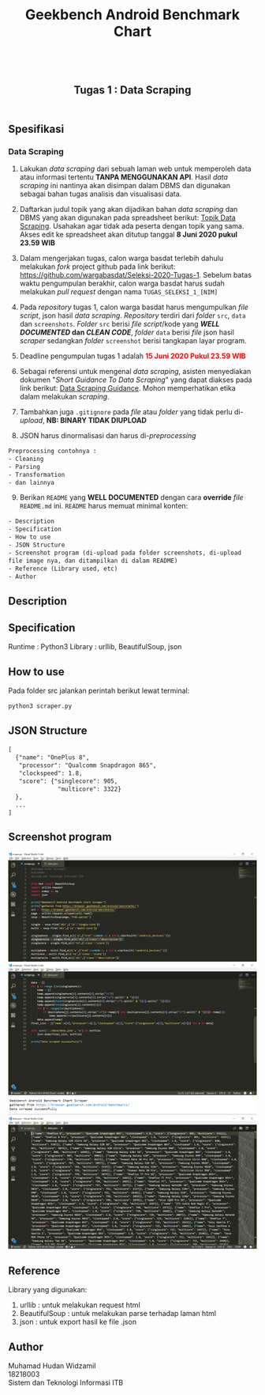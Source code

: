 <h1 align="center">
  <br>
  Geekbench Android Benchmark Chart
  <br>
  <br>
</h1>

<h2 align="center">
  <br>
  Tugas 1 : Data Scraping
  <br>
  <br>
</h2>


## Spesifikasi

### Data Scraping

1. Lakukan _data scraping_ dari sebuah laman web untuk memperoleh data atau informasi tertentu __TANPA MENGGUNAKAN API__. Hasil _data scraping_ ini nantinya akan disimpan dalam DBMS dan digunakan sebagai bahan tugas analisis dan visualisasi data.

2. Daftarkan judul topik yang akan dijadikan bahan _data scraping_ dan DBMS yang akan digunakan pada spreadsheet berikut: [Topik Data Scraping](https://docs.google.com/spreadsheets/d/1TKpyye-ZuoW0npGzylXqvQng3zYm0EzfA9RHjfeFZBk/edit?usp=sharing). Usahakan agar tidak ada peserta dengan topik yang sama. Akses edit ke spreadsheet akan ditutup tanggal __8 Juni 2020 pukul 23.59 WIB__

3. Dalam mengerjakan tugas, calon warga basdat terlebih dahulu melakukan _fork_ project github pada link berikut: https://github.com/wargabasdat/Seleksi-2020-Tugas-1. Sebelum batas waktu pengumpulan berakhir, calon warga basdat harus sudah melakukan _pull request_ dengan nama ```TUGAS_SELEKSI_1_[NIM]```

4. Pada _repository_ tugas 1, calon warga basdat harus mengumpulkan _file script_, json hasil _data scraping_. _Repository_ terdiri dari _folder_ `src`, `data` dan `screenshots`. _Folder_ `src` berisi _file script_/kode yang __*WELL DOCUMENTED* dan *CLEAN CODE*__, _folder_ `data` berisi _file_ json hasil _scraper_ sedangkan _folder_ `screenshot` berisi tangkapan layar program.

5. Deadline pengumpulan tugas 1 adalah <span style="color:red">__15 Juni 2020 Pukul 23.59 WIB__</span>

6. Sebagai referensi untuk mengenal _data scraping_, asisten menyediakan dokumen "_Short Guidance To Data Scraping_" yang dapat diakses pada link berikut: [Data Scraping Guidance](http://bit.ly/DataScrapingGuidance). Mohon memperhatikan etika dalam melakukan _scraping_.

7. Tambahkan juga `.gitignore` pada _file_ atau _folder_ yang tidak perlu di-_upload_, __NB: BINARY TIDAK DIUPLOAD__

8. JSON harus dinormalisasi dan harus di-_preprocessing_
```
Preprocessing contohnya :
- Cleaning
- Parsing
- Transformation
- dan lainnya
```

9. Berikan `README` yang __WELL DOCUMENTED__ dengan cara __override__ _file_ `README.md` ini. `README` harus memuat minimal konten:
```
- Description
- Specification
- How to use
- JSON Structure
- Screenshot program (di-upload pada folder screenshots, di-upload file image nya, dan ditampilkan di dalam README)
- Reference (Library used, etc)
- Author
```
## Description
## Specification
Runtime : Python3
Library : urllib, BeautifulSoup, json 
## How to use
Pada folder src jalankan perintah berikut lewat terminal:
```
python3 scraper.py
```
## JSON Structure
```
[
  {"name": "OnePlus 8",
   "processor": "Qualcomm Snapdragon 865", 
   "clockspeed": 1.8, 
   "score": {"singlecore": 905, 
              "multicore": 3322}
  },
  ...
]
```
## Screenshot program
![alt text](https://github.com/hudanwidzamil/Seleksi-2020-Tugas-1/blob/master/screenshots/program_1.png)
![alt text](https://github.com/hudanwidzamil/Seleksi-2020-Tugas-1/blob/master/screenshots/program_2.png)
![alt text](https://github.com/hudanwidzamil/Seleksi-2020-Tugas-1/blob/master/screenshots/program_3.png)
![alt text](https://github.com/hudanwidzamil/Seleksi-2020-Tugas-1/blob/master/screenshots/json_data.png)
## Reference
Library yang digunakan:
1. urllib : untuk melakukan request html
2. BeautifulSoup : untuk melakukan parse terhadap laman html
3. json : untuk export hasil ke file .json

## Author
Muhamad Hudan Widzamil <br/>
18218003 <br/>
Sistem dan Teknologi Informasi ITB